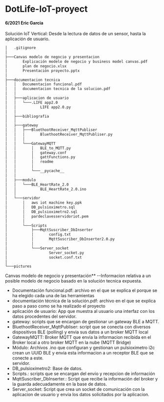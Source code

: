 # DotLife-IoT-proyect
#### 6/2021 Eric Garcia
Solución IoT Vertical: Desde la lectura de datos de un sensor, hasta la aplicación de usuario.

```bash
│   .gitignore
│
├───Canvas modelo de negocio y presentacion
│       Explicación modelo de negocio y business model canvas.pdf
│       plan de negocio.xlsx
│       Presentación proyecto.pptx
│
├───documentacion tecnica
│   │   Documentacion funcional.pdf
│   │   documentacion tecnica de la solucion.pdf
│   │
│   ├───aplicacion de usuario
│   │   └───.LIFE app2.0
│   │           LIFE app2.0.py
│   │
│   ├───bibliografia
│   │
│   ├───gateway
│   │   ├───BluethootReceiver_MqttPubliser
│   │   │       BluethootReceiver_MqttPubliser.py
│   │   │
│   │   └───GatewayMQTT
│   │       │   BLE_to_MQTT.py
│   │       │   gateway.conf
│   │       │   gattFunctions.py
│   │       │   readme
│   │       │
│   │       └───__pycache__
│   │
│   ├───modulo
│   │   └───BLE_HeartRate_2.0
│   │           BLE_HeartRate_2.0.ino
│   │
│   └───servidor
│       │   aws iot machine key.ppk
│       │   DB_pulsioximetro.sql
│       │   DB_pulsioximetro2.sql
│       │   pardeclavesservidoriot.pem
│       │
│       └───Scripts
│           ├───MqttSuscriber_DbInserter
│           │       config.txt
│           │       MqttSuscriber_DbInserter2.0.py
│           │
│           └───Server_socket
│                   Server_socket.py
│                   socket.conf.txt
│
└───pictures
```


Canvas modelo de negocio y presentación**    --Informacion relativa a un posible modelo de negocio basado en la solución 
tecnica expuesta.  

- Documentación funcional.pdf: archivo en el que se explica el porque se ha elegido cada una de las herramientas
- documentación técnica de la solución.pdf: archivo en el que se explica paso a paso como se ha realizado el proyecto
- aplicación de usuario: App que muestra al usuario una interfaz con los datos procedentes del servidor.   
- gateway: scripts que se encargan de gestionar un gateway BLE a MQTT.  
- BluethootReceiver_MqttPubliser: script que se conecta con diversos dispositivos BLE (polling) y envia sus datos a un broker MQTT local  
- GatewayMQTT: Broker MQTT que envia la informacion recibida en el Broker local a otro broker MQTT en la nube (MQTT Bridge)   
- Módulo: Archivos .ino que configuran y gestionan un pulsioximetro i2c crean un UUID BLE y envia esta informacion a un receptor BLE que se conecte a este.   
servidor. 
- DB_pulsioxímetro2: Base de datos.  
- Scripts.: scripts que se encargan del envio y recepcion de información  
- MqttSuscriber_DbInserter.: Script que recibe la información del broker y la guarda adecuadamente en la base de datos.  
- Server_socket: Script que crea un socket de comunicación con la aplicacion de usuario y envia los datos solicitados por la aplicacion.  

